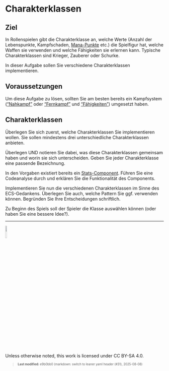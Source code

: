 # Charakterklassen

## Ziel

In Rollenspielen gibt die Charakterklasse an, welche Werte (Anzahl der
Lebenspunkte, Kampfschaden,
[Mana-Punkte](https://de.wikipedia.org/wiki/Mana_(Spiele)) etc.) die
Spielfigur hat, welche Waffen sie verwenden und welche Fähigkeiten sie
erlernen kann. Typische Charakterklassen sind Krieger, Zauberer oder
Schurke.

In dieser Aufgabe sollen Sie verschiedene Charakterklassen
implementieren.

## Voraussetzungen

Um diese Aufgabe zu lösen, sollten Sie am besten bereits ein Kampfsystem
([“Nahkampf”](../group_monster/tasknpc-nahkampf.md) oder
[“Fernkampf”](../group_monster/tasknpc-fernkampf.md) und
[“Fähigkeiten”](taskbasic-skills.md)) umgesetzt haben.

## Charakterklassen

Überlegen Sie sich zuerst, welche Charakterklassen Sie implementieren
wollen. Sie sollen mindestens drei unterschiedliche Charakterklassen
anbieten.

Überlegen UND notieren Sie dabei, was diese Charakterklassen gemeinsam
haben und worin sie sich unterscheiden. Geben Sie jeder Charakterklasse
eine passende Bezeichnung.

In den Vorgaben existiert bereits ein
[Stats-Component](https://github.com/Dungeon-CampusMinden/Dungeon/blob/master/dungeon/src/contrib/entities/EntityFactory.java).
Führen Sie eine Codeanalyse durch und erklären Sie die Funktionalität
des Components.

Implementieren Sie nun die verschiedenen Charakterklassen im Sinne des
ECS-Gedankens. Überlegen Sie auch, welche Pattern Sie ggf. verwenden
können. Begründen Sie Ihre Entscheidungen schriftlich.

Zu Beginn des Spiels soll der Spieler die Klasse auswählen können (oder
haben Sie eine bessere Idee?).

------------------------------------------------------------------------

<img src="https://licensebuttons.net/l/by-sa/4.0/88x31.png" width="10%">

Unless otherwise noted, this work is licensed under CC BY-SA 4.0.

<blockquote><p><sup><sub><strong>Last modified:</strong> e9b0bb0 (markdown: switch to leaner yaml header (#31), 2025-08-08)<br></sub></sup></p></blockquote>
